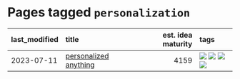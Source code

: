 # Pages tagged `personalization`

|last_modified|title|est. idea maturity|tags
|:---|:---|---:|:---|
|2023-07-11|[personalized anything](../personalized_anything.md)|4159|[![](https://img.shields.io/badge/tag-gdpr_data_export-d3fceb)](../tags/gdpr_data_export.md) [![](https://img.shields.io/badge/tag-llm-1ee399)](../tags/llm.md) [![](https://img.shields.io/badge/tag-personalization-e13c2b)](../tags/personalization.md) [![](https://img.shields.io/badge/tag-productivity-297b32)](../tags/productivity.md)|